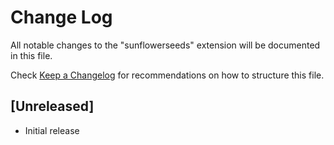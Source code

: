 # Change Log

All notable changes to the "sunflowerseeds" extension will be documented in this file.

Check [Keep a Changelog](http://keepachangelog.com/) for recommendations on how to structure this file.

## [Unreleased]

- Initial release